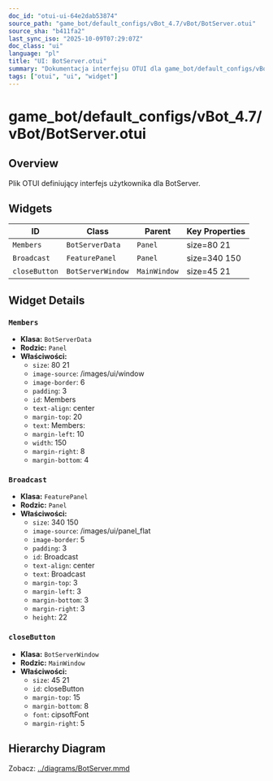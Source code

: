 ```yaml
---
doc_id: "otui-ui-64e2dab53874"
source_path: "game_bot/default_configs/vBot_4.7/vBot/BotServer.otui"
source_sha: "b411fa2"
last_sync_iso: "2025-10-09T07:29:07Z"
doc_class: "ui"
language: "pl"
title: "UI: BotServer.otui"
summary: "Dokumentacja interfejsu OTUI dla game_bot/default_configs/vBot_4.7/vBot/BotServer.otui"
tags: ["otui", "ui", "widget"]
---
```


# game_bot/default_configs/vBot_4.7/vBot/BotServer.otui

## Overview

Plik OTUI definiujący interfejs użytkownika dla BotServer.

## Widgets

| ID | Class | Parent | Key Properties |
|----|-------|--------|----------------|
| `Members` | `BotServerData` | `Panel` | size=80 21 |
| `Broadcast` | `FeaturePanel` | `Panel` | size=340 150 |
| `closeButton` | `BotServerWindow` | `MainWindow` | size=45 21 |

## Widget Details

### `Members`

- **Klasa:** `BotServerData`
- **Rodzic:** `Panel`
- **Właściwości:**
  - `size`: 80 21
  - `image-source`: /images/ui/window
  - `image-border`: 6
  - `padding`: 3
  - `id`: Members
  - `text-align`: center
  - `margin-top`: 20
  - `text`: Members:
  - `margin-left`: 10
  - `width`: 150
  - `margin-right`: 8
  - `margin-bottom`: 4

### `Broadcast`

- **Klasa:** `FeaturePanel`
- **Rodzic:** `Panel`
- **Właściwości:**
  - `size`: 340 150
  - `image-source`: /images/ui/panel_flat
  - `image-border`: 5
  - `padding`: 3
  - `id`: Broadcast
  - `text-align`: center
  - `text`: Broadcast
  - `margin-top`: 3
  - `margin-left`: 3
  - `margin-bottom`: 3
  - `margin-right`: 3
  - `height`: 22

### `closeButton`

- **Klasa:** `BotServerWindow`
- **Rodzic:** `MainWindow`
- **Właściwości:**
  - `size`: 45 21
  - `id`: closeButton
  - `margin-top`: 15
  - `margin-bottom`: 8
  - `font`: cipsoftFont
  - `margin-right`: 5

## Hierarchy Diagram

Zobacz: [../diagrams/BotServer.mmd](../diagrams/BotServer.mmd)

